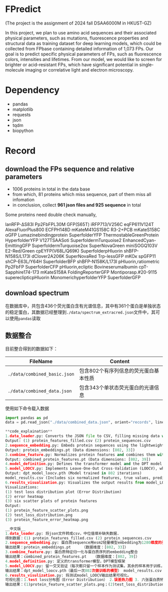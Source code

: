 # FPredict

(The project is the assignment of 2024 fall DSAA6000M in HKUST-GZ)

In this project, we plan to use amino acid sequences and their associated physical parameters, such as mutations, fluorescence properties and structural data as training dataset for deep learning models, which could be collected from FPbase containing detailed information of 1,073 FPs. Our goal is to predict specific physical parameters of FPs, such as fluorescence colors, intensities and lifetimes. From our model, we would like to screen for brighter or acid-resistant FPs, which have significant potential in single-molecule imaging or correlative light and electron microscopy.

# Dependency

- pandas
- matplotlib
- requests
- json
- tqdm
- biopython

# Record

## download the FPs sequence and relative parameters

- 1006 proteins in total in the data base
- from which, 81 proteins which miss sequence, part of them miss all infomation
- in conclusion, collect **961 json files and 925 sequence** in total

Some proteins need double check manually,

lanRFP-ΔS83l
Pp2FbFPL30M
GFP(S65T)
iRFP713/V256C
eqFP611V124T
AlexaFluorPlus800
ECFPH148D
mKateM41GS158C
R3-2+PCB
mKateS158C
αGFP
Lumazinebindingprotein
SuperfolderYFP
ThermostableGreenProtein
HyperfolderYFP
V127TSAASoti
SuperfoldermTurquoise2
EnhancedCyan-EmittingGFP
SuperfoldermTurquoise2ox
SuperNovaGreen
miniSOGQ103V
E2-Red/Green
cpEYFP(V68L/Q69K)
SuperfolderpHluorin
shBFP-N158S/L173I
dClover2A206K
SuperNovaRed
Trp-lessGFP
mKOκ
spGFP11
shCP-E63L/Y64H
SuperfolderBFP
shBFP-N158K/L173I
pHluorin,ratiometric
Pp2FbFP
SuperfolderCFP
pHluorin,ecliptic
Bovineserumalbumin
cpT-Sapphire174-173
mKateS158A
FoldingReporterGFP
Montiporasp.#20-9115
supereclipticpHluorin
MonomerichyperfolderYFP
SuperfolderGFP

## download spectrum

在数据库中，共包含436个荧光蛋白含有光谱信息，其中有361个蛋白是单独状态的稳定蛋白，其数据已经整理到`./data/spectrum_extracred.json`文件中，其可以使用`pandas`读取

## 数据整合

目前整合得到的数据如下：

| FileName | Content |
| --- | --- |
| `./data/combined_basic.json` | 包含802个有序列信息的荧光蛋白基本性质 |
| `./data/combined_data.json` | 包含343个单状态荧光蛋白的光谱信息 |

使用如下命令载入数据

```python
import pandas as pd
data = pd.read_json("./data/combined_data.json", orient="records", lines=True)

**code_explaination**
1.data_loader.py: Converts the JSON file to CSV, filling missing data with median values.
Output: (1) protein_features_filled.csv (2) protein_sequences.csv
2.sequence_embedding.py: Embeds protein sequences using the lightweight ESM2 model into 1280-dimensional tensors. However, the dimensions were too large, so I applied average pooling to reduce them to 33 dimensions. (This results in 802 proteins with 33 features each.)
Output: protein_embeddings.pt (Data dimensions: [802, 33])
3.combine_feature.py: Normalizes protein features and combines them with protein sequence embeddings.
Output: combined_protein_features.pt (Data dimensions: [802, 39])
4.model_definition.py: Defines the transformer model and the DPT model framework.
5.model_LOOCV.py: Implements Leave-One-Out Cross-Validation (LOOCV), where each sample is used as the test set once while the remaining samples are used for training. This avoids data leakage.
Output: dpt_model_loocv.pth (Model trained in 802 iterations)
model_results.csv (Includes six normalized features, true values, predicted values, errors, and test losses from 802 training iterations)
6.results_visualization.py: Visualizes the output results from model_LOOCV.
Visualizations:
(1) test loss distribution plot (Error Distribution)
(2) error heatmap
(3) six scatter plots of protein features
Output:
(1) protein_feature_scatter_plots.png
(2) test_loss_distribution.png
(3) protein_feature_error_heatmap.png

__中文版__
1.data_loader.py: 将json文件转成csv，中位值填补缺失数据. 
得到数据：(1) protein_features_filled.csv (2) protein_sequences.csv
2.sequence_embedding.py: 蛋白质sequence用esm2轻量模型embedding为1280维度的张量，但是有点太大了，我就平均池化，最后变为33维。（就是得到802个蛋白质33个特征的结果）保存在pt文件
输出结果：protein_embeddings.pt     （数据维度：[802, 33]）
3.combine_feature.py: 蛋白质特征归一化与蛋白质序列的embedding整合
输出结果：combined_protein_features.pt   （数据维度：[802, 39]）
4.model_definition.py: 定义的transformer模型，DPT模型框架
5.model_LOOCV.py: 留一交叉验证（每次都只留一个样本作为测试集，其余的样本用于训练，因此 每个样本都会轮流作为测试集，这就避免了数据泄漏问题）
输出结果：dpt_model_loocv.pth（最后一次802次做训练的模型） model_results.csv（包括六个特征的归一化真实值，预测值，误差；802次训练的test loss）
6.results_visulization.py: 将测试model_LOOCV输出结果可视化。
可视化图：1.test loss分布图（Error Distribution） 2.误差热力图 3. 六张蛋白质特征的散点图
输出结果：(1)protein_feature_scatter_plots.png；(2)test_loss_distribution.png ;(3)protein_feature_error_heatmap.png
